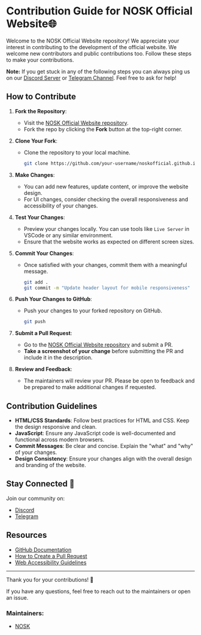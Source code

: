 # Contribution Guide for NOSK Official Website🌐

Welcome to the NOSK Official Website repository! We appreciate your interest in contributing to the development of the official website. We welcome new contributors and public contributions too. Follow these steps to make your contributions.

**Note:** If you get stuck in any of the following steps you can always ping us on our [Discord Server](https://discord.gg/7RDxdfqNud) or [Telegram Channel](https://t.me/noskgroup). Feel free to ask for help!

## How to Contribute

1. **Fork the Repository**:
   - Visit the [NOSK Official Website repository](https://github.com/noskofficial/noskofficial.github.io).
   - Fork the repo by clicking the **Fork** button at the top-right corner.

2. **Clone Your Fork**:
   - Clone the repository to your local machine.
     ```bash
     git clone https://github.com/your-username/noskofficial.github.io.git
     ```

3. **Make Changes**:
   - You can add new features, update content, or improve the website design.
   - For UI changes, consider checking the overall responsiveness and accessibility of your changes.

4. **Test Your Changes**:
   - Preview your changes locally. You can use tools like `Live Server` in VSCode or any similar environment.
   - Ensure that the website works as expected on different screen sizes.

5. **Commit Your Changes**:
   - Once satisfied with your changes, commit them with a meaningful message.
     ```bash
     git add .
     git commit -m "Update header layout for mobile responsiveness"
     ```

6. **Push Your Changes to GitHub**:
   - Push your changes to your forked repository on GitHub.
     ```bash
     git push
     ```

7. **Submit a Pull Request**:
   - Go to the [NOSK Official Website repository](https://github.com/noskofficial/noskofficial.github.io) and submit a PR.
   - **Take a screenshot of your change** before submitting the PR and include it in the description.

8. **Review and Feedback**:
    - The maintainers will review your PR. Please be open to feedback and be prepared to make additional changes if requested.


## Contribution Guidelines

- **HTML/CSS Standards**: Follow best practices for HTML and CSS. Keep the design responsive and clean.
- **JavaScript**: Ensure any JavaScript code is well-documented and functional across modern browsers.
- **Commit Messages**: Be clear and concise. Explain the "what" and "why" of your changes.
- **Design Consistency**: Ensure your changes align with the overall design and branding of the website.


## Stay Connected 💬

Join our community on:
- [Discord](https://discord.gg/P5Y6nbHVPU)
- [Telegram](https://t.me/noskgroup)

## Resources

- [GitHub Documentation](https://docs.github.com/en)
- [How to Create a Pull Request](https://opensource.com/article/19/7/create-pull-request-github)
- [Web Accessibility Guidelines](https://www.w3.org/WAI/WCAG21/quickref/)

---

Thank you for your contributions! 🙌

If you have any questions, feel free to reach out to the maintainers or open an issue.

### Maintainers:
- [NOSK](mailto:nosk@ncit.edu.np)
